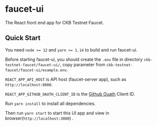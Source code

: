 # faucet-ui

The React front end app for CKB Testnet Faucet.

## Quick Start

You need `node >= 12` and `yarn >= 1.14` to build and run faucet-ui.

Before starting faucet-ui, you should create the `.env` file in directory `ckb-testnet-faucet/faucet-ui/`, copy parameter from `ckb-testnet-faucet/faucet-ui/example.env`.

`REACT_APP_API_HOST` is API host (faucet-server app), such as `http://localhost:8080`.

`REACT_APP_GITHUB_OAUTH_CLIENT_ID` is the [Github Ouath](https://developer.github.com/apps/building-oauth-apps/authorizing-oauth-apps/) Client ID.

Run `yarn install` to install all dependencies.

Then run `yarn start` to start this UI app and view in browser(`http://localhost:3000`) .
